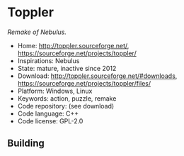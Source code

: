 # Toppler

_Remake of Nebulus._

- Home: http://toppler.sourceforge.net/, https://sourceforge.net/projects/toppler/
- Inspirations: Nebulus
- State: mature, inactive since 2012
- Download: http://toppler.sourceforge.net/#downloads, https://sourceforge.net/projects/toppler/files/
- Platform: Windows, Linux
- Keywords: action, puzzle, remake
- Code repository: (see download)
- Code language: C++
- Code license: GPL-2.0

## Building
